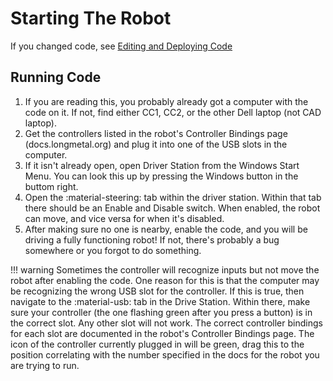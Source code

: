 # Starting The Robot
If you changed code, see [Editing and Deploying Code](/editing-code)
## Running Code
1. If you are reading this, you probably already got a computer with the code on it. If not, find either CC1, CC2, or the other Dell laptop (not CAD laptop).
2. Get the controllers listed in the robot's Controller Bindings page (docs.longmetal.org) and plug it into one of the USB slots in the computer.
3. If it isn't already open, open Driver Station from the Windows Start Menu. You can look this up by pressing the Windows button in the buttom right. 
4. Open the :material-steering: tab within the driver station. Within that tab there should be an Enable and Disable switch. When enabled, the robot can move, and vice versa for when it's disabled. 
5. After making sure no one is nearby, enable the code, and you will be driving a fully functioning robot! If not, there's probably a bug somewhere or you forgot to do something.

!!! warning
    Sometimes the controller will recognize inputs but not move the robot after enabling the code. One reason for this is that the computer may be recognizing the wrong USB slot for the controller. If this is true, then navigate to the :material-usb: tab in the Drive Station. Within there, make sure your controller (the one flashing green after you press a button) is in the correct slot. Any other slot will not work. The correct controller bindings for each slot are documented in the robot's Controller Bindings page. The icon of the controller currently plugged in will be green, drag this to the position correlating with the number specified in the docs for the robot you are trying to run. 



